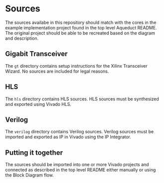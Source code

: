 # Sources

The sources availabe in this repository should match with the cores in the example implementation project found in the top level Aqueduct README. The original project should be able to be recreated based on the diagram and description.

## Gigabit Transceiver

The `gt` directory contains setup instructions for the Xilinx Transceiver Wizard. No sources are included for legal reasons.

## HLS

The `hls` directory contains HLS sources. HLS sources must be synthesized and exported using Vivado HLS.

## Verilog

The `verilog` directory contains Verilog sources. Verilog sources must be imported and exported as IP in Vivado using the IP Integrator.

## Putting it together

The sources should be imported into one or more Vivado projects and connected as described in the top level README either manually or using the Block Diagram flow.
